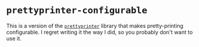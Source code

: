 # `prettyprinter-configurable`

This is a version of the [`prettyprinter`](https://hackage.haskell.org/package/prettyprinter) library that makes pretty-printing configurable. I regret writing it the way I did, so you probably don't want to use it.
